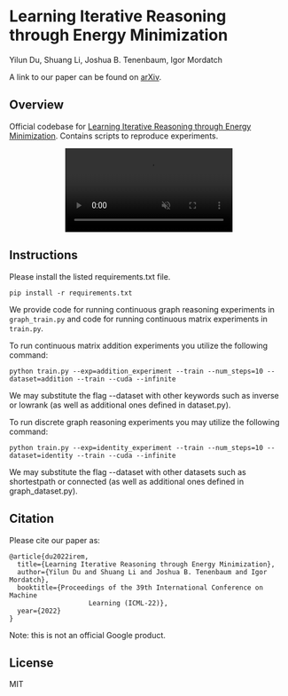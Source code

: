 # Learning Iterative Reasoning through Energy Minimization

Yilun Du, Shuang Li, Joshua B. Tenenbaum, Igor Mordatch

A link to our paper can be found on [arXiv]().

## Overview

Official codebase for [Learning Iterative Reasoning through Energy Minimization]().
Contains scripts to reproduce experiments.

<p align="center">
  <video width=60% playsinline="" autoplay="" loop="" preload="" muted="">
      <source src="teaser.mp4" type="video/mp4"/>
  </video>
</p>

## Instructions

Please install the listed requirements.txt file.

```
pip install -r requirements.txt
```

We provide code for running continuous graph reasoning experiments in `graph_train.py` and code for running continuous matrix experiments in `train.py`.


To run continuous matrix addition experiments you utilize the following command:

```
python train.py --exp=addition_experiment --train --num_steps=10 --dataset=addition --train --cuda --infinite
```

We may substitute the flag --dataset with other keywords such as inverse or lowrank (as well as additional ones defined in dataset.py).

To run discrete graph reasoning experiments you may utilize the following command:

```
python train.py --exp=identity_experiment --train --num_steps=10 --dataset=identity --train --cuda --infinite
```

We may substitute the flag --dataset with other datasets such as shortestpath or connected (as well as additional ones defined in graph\_dataset.py).



## Citation

Please cite our paper as:

```
@article{du2022irem,
  title={Learning Iterative Reasoning through Energy Minimization},
  author={Yilun Du and Shuang Li and Joshua B. Tenenbaum and Igor Mordatch},
  booktitle={Proceedings of the 39th International Conference on Machine 
                    Learning (ICML-22)},
  year={2022}
}
```

Note: this is not an official Google product.

## License

MIT
